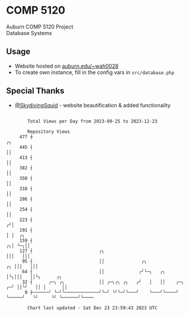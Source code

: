 # COMP 5120
Auburn COMP 5120 Project  
Database Systems

## Usage
- Website hosted on [auburn.edu/~wah0028](https://webhome.auburn.edu/~wah0028/)
- To create own instance, fill in the config vars in `src/database.php`

## Special Thanks
- [@SkydivingSquid](https://github.com/SkydivingSquid) - website beautification & added functionality

```

        Total Views per Day from 2023-09-25 to 2023-12-23

        Repository Views
     477 ┼                                                                      ╭╮
     445 ┤                                                                      ││
     413 ┤                                                                      ││
     382 ┤                                                                      ││
     350 ┤                                                                      ││
     318 ┤                                                                      ││
     286 ┤                                                                      ││
     254 ┤                                                                      ││
     223 ┤                                                                     ╭╯│
     191 ┤                                                                     │ │  ╭╮
     159 ┤                                                                   ╭╮│ ╰─╮││
     127 ┤                         ╭╮                                        │││   │││
      95 ┤                         ││              ╭╮                     ╭╮ │││   │││
      64 ┤                         ││             ╭╯╰─╮   ╭╮              │╰╮│││   ││╰╮      ╭╮
      32 ┤      ╭─╮ ╭╮             ││ ╭─╮╭╮ ╭╮   ╭╯   │   ││    ╭─╮     ╭─╯ ││╰╯   ││ │      ││
       0 ┼──────╯ ╰─╯╰─────────────╯╰─╯ ╰╯╰─╯╰───╯    ╰───╯╰────╯ ╰─────╯   ╰╯     ╰╯ ╰──────╯╰────

        Chart last updated - Sat Dec 23 23:59:43 2023 UTC
        
```
